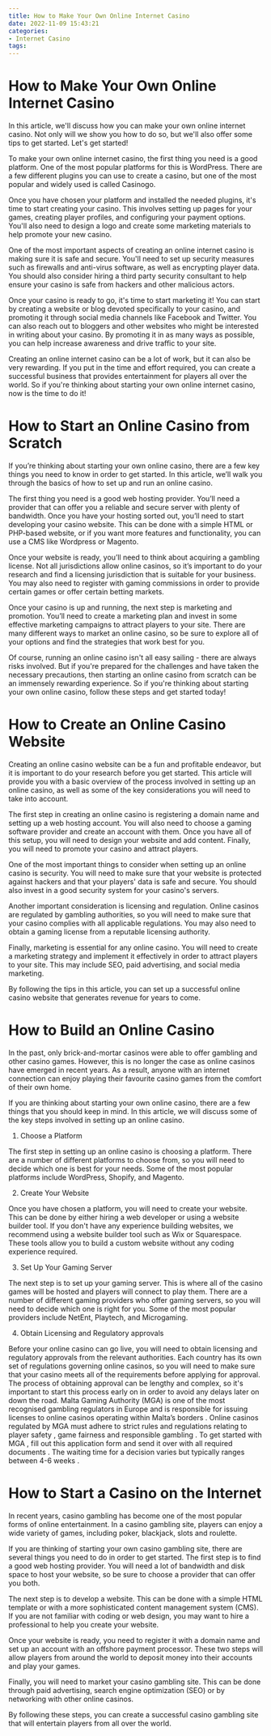 ```yaml
---
title: How to Make Your Own Online Internet Casino 
date: 2022-11-09 15:43:21
categories:
- Internet Casino
tags:
---
```



#  How to Make Your Own Online Internet Casino 

In this article, we'll discuss how you can make your own online internet casino. Not only will we show you how to do so, but we'll also offer some tips to get started. Let's get started!

To make your own online internet casino, the first thing you need is a good platform. One of the most popular platforms for this is WordPress. There are a few different plugins you can use to create a casino, but one of the most popular and widely used is called Casinogo.

Once you have chosen your platform and installed the needed plugins, it's time to start creating your casino. This involves setting up pages for your games, creating player profiles, and configuring your payment options. You'll also need to design a logo and create some marketing materials to help promote your new casino.

One of the most important aspects of creating an online internet casino is making sure it is safe and secure. You'll need to set up security measures such as firewalls and anti-virus software, as well as encrypting player data. You should also consider hiring a third party security consultant to help ensure your casino is safe from hackers and other malicious actors.

Once your casino is ready to go, it's time to start marketing it! You can start by creating a website or blog devoted specifically to your casino, and promoting it through social media channels like Facebook and Twitter. You can also reach out to bloggers and other websites who might be interested in writing about your casino. By promoting it in as many ways as possible, you can help increase awareness and drive traffic to your site.

Creating an online internet casino can be a lot of work, but it can also be very rewarding. If you put in the time and effort required, you can create a successful business that provides entertainment for players all over the world. So if you're thinking about starting your own online internet casino, now is the time to do it!

#  How to Start an Online Casino from Scratch 

If you’re thinking about starting your own online casino, there are a few key things you need to know in order to get started. In this article, we’ll walk you through the basics of how to set up and run an online casino.

The first thing you need is a good web hosting provider. You’ll need a provider that can offer you a reliable and secure server with plenty of bandwidth. Once you have your hosting sorted out, you’ll need to start developing your casino website. This can be done with a simple HTML or PHP-based website, or if you want more features and functionality, you can use a CMS like Wordpress or Magento.

Once your website is ready, you’ll need to think about acquiring a gambling license. Not all jurisdictions allow online casinos, so it’s important to do your research and find a licensing jurisdiction that is suitable for your business. You may also need to register with gaming commissions in order to provide certain games or offer certain betting markets.

Once your casino is up and running, the next step is marketing and promotion. You’ll need to create a marketing plan and invest in some effective marketing campaigns to attract players to your site. There are many different ways to market an online casino, so be sure to explore all of your options and find the strategies that work best for you.

Of course, running an online casino isn't all easy sailing - there are always risks involved. But if you're prepared for the challenges and have taken the necessary precautions, then starting an online casino from scratch can be an immensely rewarding experience. So if you're thinking about starting your own online casino, follow these steps and get started today!

#  How to Create an Online Casino Website 

Creating an online casino website can be a fun and profitable endeavor, but it is important to do your research before you get started. This article will provide you with a basic overview of the process involved in setting up an online casino, as well as some of the key considerations you will need to take into account.

The first step in creating an online casino is registering a domain name and setting up a web hosting account. You will also need to choose a gaming software provider and create an account with them. Once you have all of this setup, you will need to design your website and add content. Finally, you will need to promote your casino and attract players.

One of the most important things to consider when setting up an online casino is security. You will need to make sure that your website is protected against hackers and that your players' data is safe and secure. You should also invest in a good security system for your casino's servers.

Another important consideration is licensing and regulation. Online casinos are regulated by gambling authorities, so you will need to make sure that your casino complies with all applicable regulations. You may also need to obtain a gaming license from a reputable licensing authority.

Finally, marketing is essential for any online casino. You will need to create a marketing strategy and implement it effectively in order to attract players to your site. This may include SEO, paid advertising, and social media marketing.

By following the tips in this article, you can set up a successful online casino website that generates revenue for years to come.

#  How to Build an Online Casino 

In the past, only brick-and-mortar casinos were able to offer gambling and other casino games. However, this is no longer the case as online casinos have emerged in recent years. As a result, anyone with an internet connection can enjoy playing their favourite casino games from the comfort of their own home.

If you are thinking about starting your own online casino, there are a few things that you should keep in mind. In this article, we will discuss some of the key steps involved in setting up an online casino.

1. Choose a Platform 

The first step in setting up an online casino is choosing a platform. There are a number of different platforms to choose from, so you will need to decide which one is best for your needs. Some of the most popular platforms include WordPress, Shopify, and Magento.

2. Create Your Website 

Once you have chosen a platform, you will need to create your website. This can be done by either hiring a web developer or using a website builder tool. If you don't have any experience building websites, we recommend using a website builder tool such as Wix or Squarespace. These tools allow you to build a custom website without any coding experience required.

3. Set Up Your Gaming Server 

The next step is to set up your gaming server. This is where all of the casino games will be hosted and players will connect to play them. There are a number of different gaming providers who offer gaming servers, so you will need to decide which one is right for you. Some of the most popular providers include NetEnt, Playtech, and Microgaming.

4. Obtain Licensing and Regulatory approvals 

Before your online casino can go live, you will need to obtain licensing and regulatory approvals from the relevant authorities. Each country has its own set of regulations governing online casinos, so you will need to make sure that your casino meets all of the requirements before applying for approval. The process of obtaining approval can be lengthy and complex, so it's important to start this process early on in order to avoid any delays later on down the road.
Malta Gaming Authority (MGA) is one of the most recognised gambling regulators in Europe and is responsible for issuing licenses to online casinos operating within Malta’s borders . Online casinos regulated by MGA must adhere to strict rules and regulations relating to player safety , game fairness and responsible gambling . To get started with MGA , fill out this application form and send it over with all required documents . The waiting time for a decision varies but typically ranges between 4-6 weeks .

#  How to Start a Casino on the Internet

In recent years, casino gambling has become one of the most popular forms of online entertainment. In a casino gambling site, players can enjoy a wide variety of games, including poker, blackjack, slots and roulette.

If you are thinking of starting your own casino gambling site, there are several things you need to do in order to get started. The first step is to find a good web hosting provider. You will need a lot of bandwidth and disk space to host your website, so be sure to choose a provider that can offer you both.

The next step is to develop a website. This can be done with a simple HTML template or with a more sophisticated content management system (CMS). If you are not familiar with coding or web design, you may want to hire a professional to help you create your website.

Once your website is ready, you need to register it with a domain name and set up an account with an offshore payment processor. These two steps will allow players from around the world to deposit money into their accounts and play your games.

Finally, you will need to market your casino gambling site. This can be done through paid advertising, search engine optimization (SEO) or by networking with other online casinos.

By following these steps, you can create a successful casino gambling site that will entertain players from all over the world.